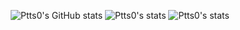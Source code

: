 

<div align="center">

![Ptts0's GitHub stats](https://github-readme-stats.vercel.app/api?username=Ptts0&show_icons=true&count_private=true&include_all_commits=true&theme=codeSTACKr&title_color=e73737&icon_color=e73737&border_color=0d1017&bg_color=0e1118)
![Ptts0's stats](https://github-readme-stats.vercel.app/api/top-langs/?username=Ptts0&layout=compact&langs_count=7&theme=codeSTACKr&title_color=e73737&icon_color=e73737&border_color=0e1118&bg_color=0e1118)
![Ptts0's stats](https://github-readme-streak-stats.herokuapp.com/?user=Ptts0&theme=dark&ring=e73737&currStreakNum=ffffff&hide_border=true&background=0E1118)
</div>


